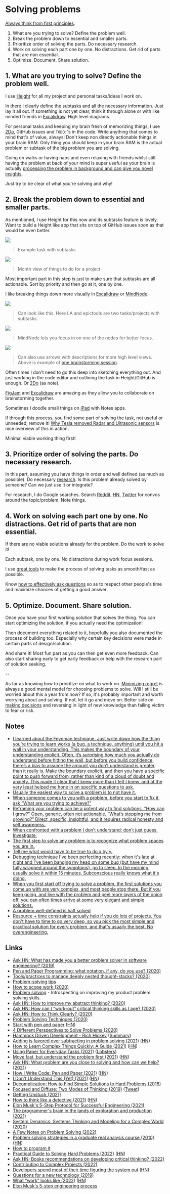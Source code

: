 # Solving problems

[Always think from first principles](https://twitter.com/jeff_weinstein/status/1454518683653459968).

1. What are you trying to solve? Define the problem well.
2. Break the problem down to essential and smaller parts.
3. Prioritize order of solving the parts. Do necessary research.
4. Work on solving each part one by one. No distractions. Get rid of parts that are non essential.
5. Optimize. Document. Share solution.

## 1. What are you trying to solve? Define the problem well.

I use [Height](https://height.app) for all my project and personal tasks/ideas I work on.

In there I clearly define the subtasks and all the necessary information. Just lay it all out. If something is not yet clear, think it through alone or with like minded friends in [Excalidraw](https://excalidraw.com/). High level diagrams.

For personal tasks and keeping my brain fresh of memorizing things, I use [2Do](../macOS/apps/2do.md), GitHub issues and `TODO:`'s in the code. Write anything that comes to mind that's of value, always! Don't keep non directly actionable things in your brain RAM. Only thing you should keep in your brain RAM is the actual problem or subtask of the big problem you are solving.

Going on walks or having naps and even relaxing with friends whilst still having the problem at back of your mind is super useful as your brain is actually [processing the problem in background and can give you novel insights](https://www.youtube.com/watch?v=f84n5oFoZBc).

Just try to be clear of what you're solving and why!

## 2. Break the problem down to essential and smaller parts.

As mentioned, I use Height for this now and its subtasks feature is lovely. Want to build a Height like app that sits on top of GitHub issues soon as that would be even better.

![](https://i.imgur.com/wxCZaKV.png)

> Example task with subtasks

![](https://i.imgur.com/JYyXXqA.png)

> Month view of things to do for a project

Most important part in this step is just to make sure that subtasks are all actionable. Sort by priority and then go at it, one by one.

I like breaking things down more visually in [Excalidraw](https://excalidraw.com/) or [MindNode](../macOS/apps/mindnode.md).

![](https://i.imgur.com/0HFwEZy.png)

> Can look like this. Here LA and epictools are two tasks/projects with subtasks.

![](https://i.imgur.com/uzauKKU.png)

> MindNode lets you focus in on one of the nodes for better focus.

![](https://i.imgur.com/L5ueCNB.png)

> Can also use arrows with descriptions for more high level views. Above is example of [one brainstorming session](https://youtu.be/sB0DWq3PTDk).

Often times I don't need to go this deep into sketching everything out. And just working in the code editor and outlining the task in Height/GitHub is enough. Or [2Do](../macOS/apps/2do.md) (as note).

[FigJam](https://www.figma.com/figjam/) and [Excalidraw](https://excalidraw.com/) are amazing as they allow you to collaborate on brainstorming together.

Sometimes I doodle small things on [iPad](../operating-systems/ios/ipad.md) with Notes apps.

If through this process, you find some part of solving the task, not useful or unneeded, remove it! [Why Tesla removed Radar and Ultrasonic sensors](https://www.youtube.com/watch?v=_W1JBAfV4Io) is nice overview of this in action.

Minimal viable working thing first!

## 3. Prioritize order of solving the parts. Do necessary research.

In this part, assuming you have things in order and well defined (as much as possible). Do necessary [research](research.md). Is this problem already solved by someone? Can we just use it or integrate?

For research, I do Google searches. Search [Reddit](../tools/reddit.md), [HN](https://hn.algolia.com/), [Twitter](../tools/twitter.md) for convos around the topic/problem. Note things.

## 4. Work on solving each part one by one. No distractions. Get rid of parts that are non essential.

If there are no viable solutions already for the problem. Do the work to solve it!

Each subtask, one by one. No distractions during work focus sessions.

I use [great tools](../sharing/my-workflow.md) to make the process of solving tasks as smooth/fast as possible.

Know [how to effectively ask questions](asking-questions.md) so as to respect other people's time and maximize chances of getting a good answer.

## 5. Optimize. Document. Share solution.

Once you have your first working solution that solves the thing. You can start optimizing the solution, if you actually need the optimization!

Then document everything related to it, hopefully you also documented the process of building too. Especially why certain key decisions were made in certain parts of design/solution.

And share it! Most fun part as you can then get even more feedback. Can also start sharing early to get early feedback or help with the research part of solution seeking.

--

As far as knowing how to prioritize on what to work on. [Minimizing regret](https://www.youtube.com/watch?v=jwG_qR6XmDQ) is always a good mental model for choosing problems to solve. Will I still be worried about this a year from now? If so, it's probably important and worth worrying about and solving. If not, let it go and move on. Better side on [making decisions](../psychology/decision-making.md) and reversing in light of new knowledge than falling victim to fear or risk.

## Notes

- [I learned about the Feynman technique. Just write down how the thing you’re trying to learn works (a bug, a technique, anything) until you hit a wall in your understanding. This makes the boundary of your understanding explicit. Often, it’s surprising how much you actually do understand before hitting the wall, but before you build confidence, there’s a bias to assume the amount you don’t understand is greater than it really is. Make the boundary explicit, and then you have a specific point to push forward from, rather than kind of a cloud of doubt and anxiety. This made it clear that I knew more than I felt I knew, and at the very least helped me hone in on specific questions to ask.](https://lobste.rs/s/x1kzuw/what_tools_made_you_better_programmer)
- [Usually the easiest way to solve a problem is to not have it.](https://twitter.com/grhmc/status/1376148802428665861)
- [When someone comes to you with a problem, before you start to fix it, ask “What are you trying to achieve?”](https://twitter.com/kyleshevlin/status/1387050277199486984)
- [Reframing your problem can be a potent way to find solutions. “How can I grow?” Open, generic, often not actionable. “What’s stopping me from growing?” Direct, specific, insightful, and it requires radical honesty and self awareness.](https://twitter.com/linuz90/status/1434488113015963650)
- [When confronted with a problem I don’t understand: don’t just guess. Investigate.](https://twitter.com/optshiftk/status/1449031889096830977)
- [The first step to solve any problem is to recognize what problem spaces you are in.](https://twitter.com/rakyll/status/1455986549288439812)
- [Tell me what would have to be true to do x by y.](https://twitter.com/Austen/status/1510003537152937985)
- [Debugging technique I've been perfecting recently: when it's late at night and I've been banging my head on some bug (but have my mind fully wrapped around the symptoms), go to sleep. In the morning, usually solve it within 15 minutes. Subconscious really knows what it's doing.](https://twitter.com/gdb/status/1516526650216751106)
- [When you first start off trying to solve a problem, the first solutions you come up with are very complex, and most people stop there. But if you keep going, and live with the problem and peel more layers of the onion off, you can often times arrive at some very elegant and simple solutions.](https://twitter.com/Rahul_J_Mathur/status/1578018059834429441)
- [A problem well-defined is half solved](https://twitter.com/mds/status/1586766110170521602)
- [Resource + time constraints actually help if you do lots of projects. You don't have to time to go very deep, so you pick the most simple and practical solution for every problem, and that's usually the best. No overengineering.](https://twitter.com/levelsio/status/1587803701217050629)

## Links

- [Ask HN: What has made you a better problem solver in software engineering? (2019)](https://news.ycombinator.com/item?id=21659537)
- [Pen and Paper Programming: what notation, if any, do you use? (2020)](https://lobste.rs/s/qe1ac6/pen_paper_programming_what_notation_if)
- [Tools/practices to manage deeply nested thought-stacks? (2020)](https://lobste.rs/s/ka2diu/tools_practices_manage_deeply_nested)
- [Problem-solving tips](https://twitter.com/3blue1brown/status/1264221747391328256)
- [How to scope work (2020)](https://highgrowthengineering.substack.com/p/how-to-scope-work-)
- [Problem solving](https://www.alexkehayias.com/essays/problem-solving/) - Introspecting on improving my product problem solving skills.
- [Ask HN: How to improve my abstract thinking? (2020)](https://news.ycombinator.com/item?id=23675370)
- [Ask HN: How can I “work-out” critical thinking skills as I age? (2020)](https://news.ycombinator.com/item?id=24025759)
- [Ask HN: How to Think Clearly? (2020)](https://news.ycombinator.com/item?id=24892599)
- [Problem Solving Techniques (2020)](https://denvaar.github.io/articles/problem_solving_example.html)
- [Start with pen and paper](https://sethetter.com/posts/start-with-pen-and-paper/) ([HN](https://news.ycombinator.com/item?id=25031483))
- [4 Different Perspectives to Solve Problems (2020)](https://neilkakkar.com/different-perspectives-to-solve-problems.html)
- [Hammock Driven Development - Rich Hickey](https://www.youtube.com/watch?v=f84n5oFoZBc) ([Summary](https://twitter.com/philipcdavis/status/1379554692137558019))
- [Adding is favored over subtracting in problem solving (2021)](https://www.nature.com/articles/d41586-021-00592-0) ([HN](https://news.ycombinator.com/item?id=26727878))
- [How to Learn Complex Things Quickly: A Guide (2021)](https://product.hubspot.com/blog/how-to-learn-complex-things-quickly) ([HN](https://news.ycombinator.com/item?id=26738708))
- [Using Paper for Everyday Tasks (2021)](https://christine.website/blog/gtd-on-paper-2021-06-13) ([Lobsters](https://lobste.rs/s/uwuvx3/using_paper_for_everyday_tasks))
- [Move fast, but understand the problem first (2021)](https://jacobobryant.com/blog/understand/) ([HN](https://news.ycombinator.com/item?id=27691586))
- [Ask HN: What problem are you close to solving and how can we help? (2021)](https://news.ycombinator.com/item?id=28344952)
- [How I Write Code: Pen and Paper (2021)](https://noteflakes.com/articles/2021-09-02-how-i-write-code-pen-paper) ([HN](https://news.ycombinator.com/item?id=28390430))
- [I Don't Understand This (Yet) (2021)](https://www.iamjonas.me/2021/08/i-dont-understand-this-yet.html) ([HN](https://news.ycombinator.com/item?id=28745598))
- [Decomplication: How to Find Simple Solutions to Hard Problems (2016)](https://www.nateliason.com/blog/decomplication)
- [Focused and Diffuse: Two Modes of Thinking (2019)](https://fs.blog/2019/10/focused-diffuse-thinking/) ([Tweet](https://twitter.com/housecor/status/1449731674800013319))
- [Getting Unstuck (2021)](https://www.kevinlondon.com/2021/10/14/asking-for-help.html)
- [How to think like a detective (2021)](https://psyche.co/guides/how-to-solve-problems-by-thinking-like-a-detective) ([HN](https://news.ycombinator.com/item?id=28902211))
- [Elon Musk's 5-Step Protocol for Successful Engineering (2021)](https://insideevs.com/news/526954/elon-musk-5-steps-success/)
- [The programmer's brain in the lands of exploration and production (2021)](http://veekaybee.github.io/2021/11/07/typed-pipe/)
- [System Dynamics: Systems Thinking and Modeling for a Complex World (2020)](https://www.youtube.com/watch?v=o-Yp8A7BPE8)
- [A Few Notes on Problem Solving (2022)](https://jeremymikkola.com/posts/2022_01_01_a_few_notes_on_problem_solving.html)
- [Problem solving strategies in a graduate real analysis course (2010)](https://terrytao.wordpress.com/2010/10/21/245a-problem-solving-strategies/) ([HN](https://news.ycombinator.com/item?id=29899156))
- [How to program it](https://www.cs.kent.ac.uk/people/staff/sjt/Haskell_craft/HowToProgIt.html)
- [Practical Guide to Solving Hard Problems (2022)](https://praeclarum.org/2022/02/19/hard-problems.html) ([HN](https://news.ycombinator.com/item?id=30489354))
- [Ask HN: Books recommendations on developing critical thinking? (2022)](https://news.ycombinator.com/item?id=30542411)
- [Contributing to Complex Projects (2022)](https://mitchellh.com/writing/contributing-to-complex-projects)
- [Developers spend most of their time figuring the system out](https://lepiter.io/feenk/developers-spend-most-of-their-time-figuri-9q25taswlbzjc5rsufndeu0py/) ([HN](https://news.ycombinator.com/item?id=30858311))
- [Questions for a new technology (2019)](https://kellanem.com/notes/new-tech)
- [What “work” looks like (2022)](https://blog.jim-nielsen.com/2022/what-work-looks-like/) ([HN](https://news.ycombinator.com/item?id=33326080))
- [Elon Musk's 5-step engineering process](https://twitter.com/jeff_weinstein/status/1454518683653459968)
